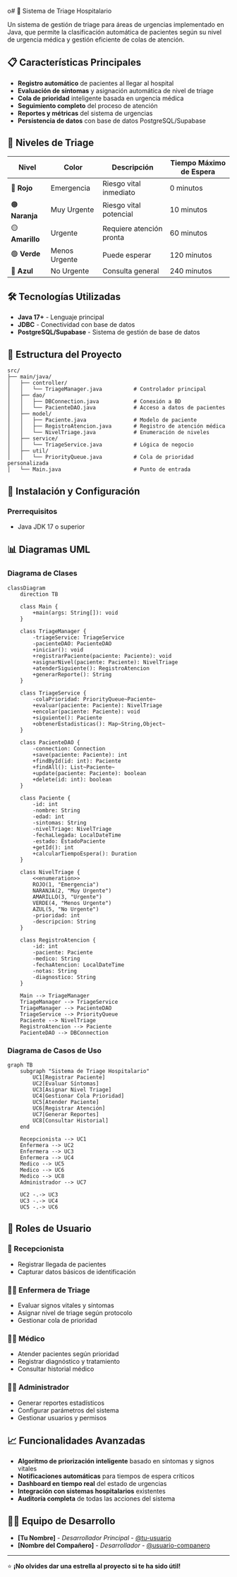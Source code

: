 o# 🏥 Sistema de Triage Hospitalario

Un sistema de gestión de triage para áreas de urgencias implementado en Java, que permite la clasificación automática de pacientes según su nivel de urgencia médica y gestión eficiente de colas de atención.

## 📋 Características Principales

- **Registro automático** de pacientes al llegar al hospital
- **Evaluación de síntomas** y asignación automática de nivel de triage
- **Cola de prioridad** inteligente basada en urgencia médica
- **Seguimiento completo** del proceso de atención
- **Reportes y métricas** del sistema de urgencias
- **Persistencia de datos** con base de datos PostgreSQL/Supabase

## 🎯 Niveles de Triage

| Nivel | Color | Descripción | Tiempo Máximo de Espera |
|-------|-------|-------------|--------------------------|
| 🔴 **Rojo** | Emergencia | Riesgo vital inmediato | 0 minutos |
| 🟠 **Naranja** | Muy Urgente | Riesgo vital potencial | 10 minutos |
| 🟡 **Amarillo** | Urgente | Requiere atención pronta | 60 minutos |
| 🟢 **Verde** | Menos Urgente | Puede esperar | 120 minutos |
| 🔵 **Azul** | No Urgente | Consulta general | 240 minutos |

## 🛠️ Tecnologías Utilizadas

- **Java 17+** - Lenguaje principal
- **JDBC** - Conectividad con base de datos
- **PostgreSQL/Supabase** - Sistema de gestión de base de datos

## 📂 Estructura del Proyecto

```
src/
├── main/java/
│   ├── controller/
│   │   └── TriageManager.java          # Controlador principal
│   ├── dao/
│   │   ├── DBConnection.java           # Conexión a BD
│   │   └── PacienteDAO.java            # Acceso a datos de pacientes
│   ├── model/
│   │   ├── Paciente.java               # Modelo de paciente
│   │   ├── RegistroAtencion.java       # Registro de atención médica
│   │   └── NivelTriage.java            # Enumeración de niveles
│   ├── service/
│   │   └── TriageService.java          # Lógica de negocio
│   ├── util/
│   │   └── PriorityQueue.java          # Cola de prioridad personalizada
│   └── Main.java                       # Punto de entrada
```

## 🚀 Instalación y Configuración

### Prerrequisitos
- Java JDK 17 o superior


## 📊 Diagramas UML

### Diagrama de Clases
```mermaid
classDiagram
    direction TB
    
    class Main {
        +main(args: String[]): void
    }
    
    class TriageManager {
        -triageService: TriageService
        -pacienteDAO: PacienteDAO
        +iniciar(): void
        +registrarPaciente(paciente: Paciente): void
        +asignarNivel(paciente: Paciente): NivelTriage
        +atenderSiguiente(): RegistroAtencion
        +generarReporte(): String
    }
    
    class TriageService {
        -colaPrioridad: PriorityQueue~Paciente~
        +evaluar(paciente: Paciente): NivelTriage
        +encolar(paciente: Paciente): void
        +siguiente(): Paciente
        +obtenerEstadisticas(): Map~String,Object~
    }
    
    class PacienteDAO {
        -connection: Connection
        +save(paciente: Paciente): int
        +findById(id: int): Paciente
        +findAll(): List~Paciente~
        +update(paciente: Paciente): boolean
        +delete(id: int): boolean
    }
    
    class Paciente {
        -id: int
        -nombre: String
        -edad: int
        -sintomas: String
        -nivelTriage: NivelTriage
        -fechaLlegada: LocalDateTime
        -estado: EstadoPaciente
        +getId(): int
        +calcularTiempoEspera(): Duration
    }
    
    class NivelTriage {
        <<enumeration>>
        ROJO(1, "Emergencia")
        NARANJA(2, "Muy Urgente") 
        AMARILLO(3, "Urgente")
        VERDE(4, "Menos Urgente")
        AZUL(5, "No Urgente")
        -prioridad: int
        -descripcion: String
    }
    
    class RegistroAtencion {
        -id: int
        -paciente: Paciente
        -medico: String
        -fechaAtencion: LocalDateTime
        -notas: String
        -diagnostico: String
    }
    
    Main --> TriageManager
    TriageManager --> TriageService
    TriageManager --> PacienteDAO
    TriageService --> PriorityQueue
    Paciente --> NivelTriage
    RegistroAtencion --> Paciente
    PacienteDAO --> DBConnection
```

### Diagrama de Casos de Uso
```mermaid
graph TB
    subgraph "Sistema de Triage Hospitalario"
        UC1[Registrar Paciente]
        UC2[Evaluar Síntomas]
        UC3[Asignar Nivel Triage]
        UC4[Gestionar Cola Prioridad]
        UC5[Atender Paciente]
        UC6[Registrar Atención]
        UC7[Generar Reportes]
        UC8[Consultar Historial]
    end
    
    Recepcionista --> UC1
    Enfermera --> UC2
    Enfermera --> UC3
    Enfermera --> UC4
    Medico --> UC5
    Medico --> UC6
    Medico --> UC8
    Administrador --> UC7
    
    UC2 -.-> UC3
    UC3 -.-> UC4
    UC5 -.-> UC6
```

## 👥 Roles de Usuario

### 🏥 Recepcionista
- Registrar llegada de pacientes
- Capturar datos básicos de identificación

### 👩‍⚕️ Enfermera de Triage
- Evaluar signos vitales y síntomas
- Asignar nivel de triage según protocolo
- Gestionar cola de prioridad

### 👨‍⚕️ Médico
- Atender pacientes según prioridad
- Registrar diagnóstico y tratamiento
- Consultar historial médico

### 👨‍💼 Administrador
- Generar reportes estadísticos
- Configurar parámetros del sistema
- Gestionar usuarios y permisos

## 📈 Funcionalidades Avanzadas

- **Algoritmo de priorización inteligente** basado en síntomas y signos vitales
- **Notificaciones automáticas** para tiempos de espera críticos
- **Dashboard en tiempo real** del estado de urgencias
- **Integración con sistemas hospitalarios** existentes
- **Auditoría completa** de todas las acciones del sistema


## 👨‍💻 Equipo de Desarrollo

- **[Tu Nombre]** - *Desarrollador Principal* - [@tu-usuario](https://github.com/tu-usuario)
- **[Nombre del Compañero]** - *Desarrollador* - [@usuario-companero](https://github.com/usuario-companero)



---

⭐ **¡No olvides dar una estrella al proyecto si te ha sido útil!**
